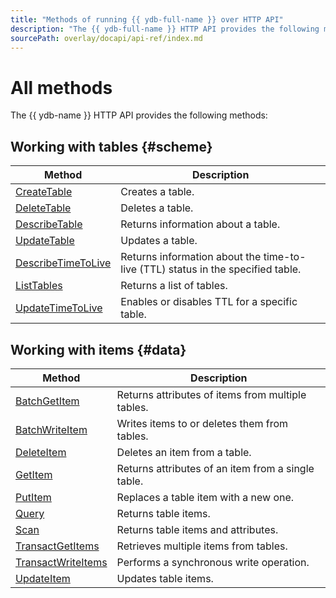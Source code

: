 ```yaml
---
title: "Methods of running {{ ydb-full-name }} over HTTP API"
description: "The {{ ydb-full-name }} HTTP API provides the following methods. Working with tables (CreateTable, DeleteTable, DescribeTable, ListTables). Working with items (BatchGetItem, BatchWriteItem, DeleteItem, GetItem, PutItem, Query, Scan, TransactGetItems, TransactWriteItems, UpdateItem)."
sourcePath: overlay/docapi/api-ref/index.md
---
```


# All methods

The {{ ydb-name }} HTTP API provides the following methods:

## Working with tables {#scheme}

| Method | Description |
----- | -----
| [CreateTable](actions/createTable.md) | Creates a table. |
| [DeleteTable](actions/deleteTable.md) | Deletes a table. |
| [DescribeTable](actions/describeTable.md) | Returns information about a table. |
| [UpdateTable](actions/updateTable.md) | Updates a table. |
| [DescribeTimeToLive](actions/describeTimeToLive.md) | Returns information about the time-to-live (TTL) status in the specified table. |
| [ListTables](actions/listTables.md) | Returns a list of tables. |
| [UpdateTimeToLive](actions/updateTimeToLive.md) | Enables or disables TTL for a specific table. |

## Working with items {#data}

| Method | Description |
----- | -----
| [BatchGetItem](actions/batchGetItem.md) | Returns attributes of items from multiple tables. |
| [BatchWriteItem](actions/batchWriteItem.md) | Writes items to or deletes them from tables. |
| [DeleteItem](actions/deleteItem.md) | Deletes an item from a table. |
| [GetItem](actions/getItem.md) | Returns attributes of an item from a single table. |
| [PutItem](actions/putItem.md) | Replaces a table item with a new one. |
| [Query](actions/query.md) | Returns table items. |
| [Scan](actions/scan.md) | Returns table items and attributes. |
| [TransactGetItems](actions/transactGetItems.md) | Retrieves multiple items from tables. |
| [TransactWriteItems](actions/transactWriteItems.md) | Performs a synchronous write operation. |
| [UpdateItem](actions/updateItem.md) | Updates table items. |
